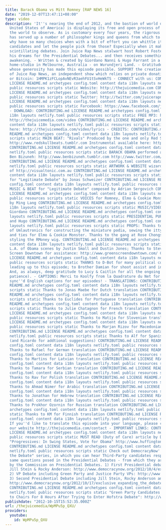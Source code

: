 ```yaml
---
title: Barack Obama vs Mitt Romney [RAP NEWS 16]
date: "2019-12-07T13:47:11+08:00"
type: video
description: 'It''s nearing the end of 2012, and the bastion of world democracy (The
  United States of America) is displaying its free and open process of elections for
  the world to observe. As is customary every four years, the rigorous selection process
  has served up a number of philosopher kings and queens from which to choose. But
  why have so many choices when with a bit of effort you can whittle it down to two
  candidates and let the people pick from those? Especially when it makes for such
  scintillating debates. Join Juice Rap News stalwart host Robert Foster as he shares
  his dreams for the Presidential Debates... and then receives something of a rude
  awakening. - Written & created by Giordano Nanni & Hugo Farrant in a suburban backyard
  home-studio in Melbourne, Australia - on Wurundjeri Land. - Gratitude to our donors
  whose generosity has made this episode possible. SUPPORT the creation of new episodes
  of Juice Rap News, an independent show which relies on private donations: ‪http://thejuicemedia.com/donate-
  or Bitcoin: 1HMPK1zFCLopAvNEvR3aehFU1tSvHeWkTS - CONNECT with us: CONTRIBUTING.md
  LICENSE README.md archetypes config.toml content data i18n layouts netlify.toml
  public resources scripts static Website: ‪http://thejuicemedia.com CONTRIBUTING.md
  LICENSE README.md archetypes config.toml content data i18n layouts netlify.toml
  public resources scripts static Twitter: ‪http://twitter.com/juicerapnews CONTRIBUTING.md
  LICENSE README.md archetypes config.toml content data i18n layouts netlify.toml
  public resources scripts static Farcebook: ‪https://www.facebook.com/juicerapnews
  - DOWNLOAD: CONTRIBUTING.md LICENSE README.md archetypes config.toml content data
  i18n layouts netlify.toml public resources scripts static FREE MP3: https://soundcloud.com/juice-rap-news/rn16-obama-v-romney-the-final
  http://thejuicemedia.com/video CONTRIBUTING.md LICENSE README.md archetypes config.toml
  content data i18n layouts netlify.toml public resources scripts static LYRICS available
  here: ‪http://thejuicemedia.com/video/lyrics - CREDITS: CONTRIBUTING.md LICENSE
  README.md archetypes config.toml content data i18n layouts netlify.toml public resources
  scripts static MAIN BEAT: "Rivals" Produced by the one and only Red Skull Beats:
  http://www.redskullbeats.tumblr.com Instrumental available here: http://www.youtube.com/watch?v=yYoJmoRnMbo
  CONTRIBUTING.md LICENSE README.md archetypes config.toml content data i18n layouts
  netlify.toml public resources scripts static BARACK OBAMA performed and rapped by
  Ben Bizuneh: http://www.benbizuneh.tumblr.com http://www.twitter.com/benbizuneh
  CONTRIBUTING.md LICENSE README.md archetypes config.toml content data i18n layouts
  netlify.toml public resources scripts static ARTWORK & WEBSITE wizardry by Zoe Tame
  of ‪http://visualtonic.com.au CONTRIBUTING.md LICENSE README.md archetypes config.toml
  content data i18n layouts netlify.toml public resources scripts static VIDEO ANIMATIONS
  for "Legitimate Debate" by Jonas Schweizer CONTRIBUTING.md LICENSE README.md archetypes
  config.toml content data i18n layouts netlify.toml public resources scripts static
  MUSIC & BEAT for "Legitimate Debate" composed by Adrian Sergovich CONTRIBUTING.md
  LICENSE README.md archetypes config.toml content data i18n layouts netlify.toml
  public resources scripts static VOICES for Romney, Elmo & Cookie Monster performed
  by Ming Lang CONTRIBUTING.md LICENSE README.md archetypes config.toml content data
  i18n layouts netlify.toml public resources scripts static MUSIC/VIDEO EDITING by
  Giordano CONTRIBUTING.md LICENSE README.md archetypes config.toml content data i18n
  layouts netlify.toml public resources scripts static PRESIDENTIAL PUPPETRY by Lucy
  and Hugo CONTRIBUTING.md LICENSE README.md archetypes config.toml content data i18n
  layouts netlify.toml public resources scripts static PROPS: Thanks to Zoe Umlaut
  of Umlautronics for constructing the miniature podia, sewing the itty-bitty collars
  and ties for Elmo & Cookie Monster. Thanks to the gang at Rose Chongs Costumes for
  styling the RMoney wig. CONTRIBUTING.md LICENSE README.md archetypes config.toml
  content data i18n layouts netlify.toml public resources scripts static FILMING in
  L.A. of Obama scenes by Justin Small and Dustin Jones; Thanks to Steve Rea at Green
  Screen Downtown for assistance: http://www.greenscreendowntown.com/ CONTRIBUTING.md
  LICENSE README.md archetypes config.toml content data i18n layouts netlify.toml
  public resources scripts static THANKS to D-Bot for many political conversations
  leading up to this episode; to Brother Damian for shoot assist and inspiration.
  And, as always, deep gratitude to Lucy & Caitlin for all the ongoing support (and
  patience). - CAPTIONS: Merci to Koolfy from la Quadrature du Net for creating the
  sync''d English captions for our episodes! - TRANSLATIONS: CONTRIBUTING.md LICENSE
  README.md archetypes config.toml content data i18n layouts netlify.toml public resources
  scripts static Thanks to Jonas Maebe for Dutch translation CONTRIBUTING.md LICENSE
  README.md archetypes config.toml content data i18n layouts netlify.toml public resources
  scripts static Thanks to Euclides for Portuguese translation CONTRIBUTING.md LICENSE
  README.md archetypes config.toml content data i18n layouts netlify.toml public resources
  scripts static Thanks to Julie Chatagnon for French translation CONTRIBUTING.md
  LICENSE README.md archetypes config.toml content data i18n layouts netlify.toml
  public resources scripts static Thanks to Matija for Slovenian translation CONTRIBUTING.md
  LICENSE README.md archetypes config.toml content data i18n layouts netlify.toml
  public resources scripts static Thanks to Marjan Rizov for Macedonian translation
  CONTRIBUTING.md LICENSE README.md archetypes config.toml content data i18n layouts
  netlify.toml public resources scripts static Thanks to Alf for Spanish translation
  (and Ricardo for addtional suggestions) CONTRIBUTING.md LICENSE README.md archetypes
  config.toml content data i18n layouts netlify.toml public resources scripts static
  Thanks to Rafael for German translation CONTRIBUTING.md LICENSE README.md archetypes
  config.toml content data i18n layouts netlify.toml public resources scripts static
  Thanks to Martins for Latvian translation CONTRIBUTING.md LICENSE README.md archetypes
  config.toml content data i18n layouts netlify.toml public resources scripts static
  Thanks to Tamara for Serbian translation CONTRIBUTING.md LICENSE README.md archetypes
  config.toml content data i18n layouts netlify.toml public resources scripts static
  Thanks to Rav for Polish translation CONTRIBUTING.md LICENSE README.md archetypes
  config.toml content data i18n layouts netlify.toml public resources scripts static
  Thanks to Ahmad Nimer for Arabic translation CONTRIBUTING.md LICENSE README.md archetypes
  config.toml content data i18n layouts netlify.toml public resources scripts static
  Thanks to Jonathan for Hebrew translation CONTRIBUTING.md LICENSE README.md archetypes
  config.toml content data i18n layouts netlify.toml public resources scripts static
  Thanks to Prokhor Ozornin for Russian translation CONTRIBUTING.md LICENSE README.md
  archetypes config.toml content data i18n layouts netlify.toml public resources scripts
  static Thanks to KM for Finnish translation CONTRIBUTING.md LICENSE README.md archetypes
  config.toml content data i18n layouts netlify.toml public resources scripts static
  If you''d like to translate this episode into your language, please contact us via
  our website ‪http://thejuicemedia.com/contact - IMPORTANT LINKS: CONTRIBUTING.md
  LICENSE README.md archetypes config.toml content data i18n layouts netlify.toml
  public resources scripts static MUST READ (Duty of Care) article by Daniel Ellsberg,
  "Progressives: In Swing States, Vote for Obama" http://www.huffingtonpost.com/daniel-ellsberg/obama-swing-states_b_1979321.html
  CONTRIBUTING.md LICENSE README.md archetypes config.toml content data i18n layouts
  netlify.toml public resources scripts static Check out DemocracyNow''s "Expanding
  the Debate" series, in which you can hear Third-Party candidates responding to the
  same questions posed in the Presidential Debates - from which they are excluded
  by the Commission on Presidential Debates. 1) First Presidential debate including
  Jill Stein & Rocky Anderson: http://www.democracynow.org/2012/10/4/expanding_the_debate_exclusive_third_party
  2) VP Debate including Green Party and Justice Party VPs: http://www.democracynow.org/2012/10/12/expanding_the_vp_debate_third_party
  3) Second Presidential Debate including Jill Stein, Rocky Anderson and Virgil Goode:
  http://www.democracynow.org/2012/10/17/exclusive_expanding_the_debate_with_third
  CONTRIBUTING.md LICENSE README.md archetypes config.toml content data i18n layouts
  netlify.toml public resources scripts static "Green Party Candidates Arrested, Shackled
  to Chairs For 8 Hours After Trying to Enter Hofstra Debate": http://www.democracynow.org/2012/10/17/green_partys_jill_stein_cheri_honkala'
publishdate: "2012-10-15T15:52:35.000Z"
url: /thejuicemedia/WpMPu5p_QXU/
providers:
  youtube:
    id: WpMPu5p_QXU
---
```

